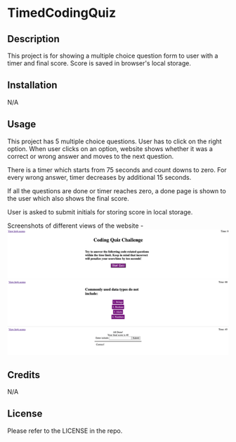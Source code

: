 # TimedCodingQuiz

## Description

This project is for showing a multiple choice question form to user with a timer and final score. Score is saved in browser's local storage.

## Installation

N/A

## Usage
This project has 5 multiple choice questions. User has to click on the right option.
When user clicks on an option, website shows whether it was a correct or wrong answer and moves to the next question.

There is a timer which starts from 75 seconds and count downs to zero. For every wrong answer, timer decreases by additional 15 seconds.

If all the questions are done or timer reaches zero, a done page is shown to the user which also shows the final score.

User is asked to submit initials for storing score in local storage.

Screenshots of different views of the website -
![ScreenShot of the intro page](assets/images/Score-screenshot-1.png)
![ScreenShot of the question page](assets/images/Score-screenshot-2.png)
![ScreenShot of the score page](assets/images/Score-screenshot-3.png)

## Credits

N/A

## License

Please refer to the LICENSE in the repo.


